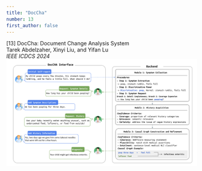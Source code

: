 ```yaml
---
title: "DocCha"
number: 13
first_author: false
---
```


<div class="paper-title">[13] DocCha: Document Change Analysis System</div>
<div class="paper-authors">Tarek Abdelzaher, Xinyi Liu, and Yifan Lu</div>
<div class="paper-venue"><i>IEEE ICDCS 2024</i></div>
<div class="paper-image" style="text-align: center;">
    <img src="../images/papers/13.png" alt="Paper 13 Image" style="max-width: 100%; height: auto;">
</div> 